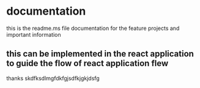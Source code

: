 # documentation


this is the readme.ms file documentation for the feature projects and important information 
## this can be implemented in the react application to guide the flow of react application flew

thanks skdfksdlmgfdkfgjsdfkjgkjdsfg
